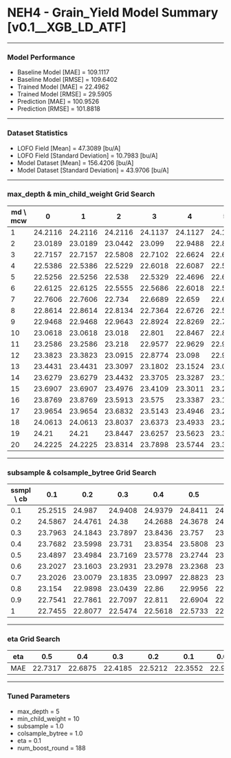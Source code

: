# NEH4 - Grain_Yield Model Summary [v0.1__XGB_LD_ATF]

***

### Model Performance

- Baseline Model [MAE] = 109.1117
- Baseline Model [RMSE] = 109.6402
- Trained Model [MAE] = 22.4962
- Trained Model [RMSE] = 29.5905
- Prediction [MAE] = 100.9526
- Prediction [RMSE] = 101.8818
***

### Dataset Statistics

- LOFO Field [Mean] = 47.3089 [bu/A]
- LOFO Field [Standard Deviation] = 10.7983 [bu/A]
- Model Dataset [Mean] = 156.4206 [bu/A]
- Model Dataset [Standard Deviation] = 43.9706 [bu/A]
***

### max_depth & min_child_weight Grid Search

|   md \ mcw |       0 |       1 |       2 |       3 |       4 |       5 |       6 |       7 |       8 |       9 |      10 |      11 |      12 |      13 |      14 |      15 |      16 |      17 |      18 |      19 |      20 |
|------------|---------|---------|---------|---------|---------|---------|---------|---------|---------|---------|---------|---------|---------|---------|---------|---------|---------|---------|---------|---------|---------|
|          1 | 24.2116 | 24.2116 | 24.2116 | 24.1137 | 24.1127 | 24.1127 | 24.1127 | 24.1127 | 24.1127 | 24.2466 | 24.2466 | 24.1844 | 24.1845 | 24.2131 | 24.135  | 24.1317 | 24.1119 | 24.1259 | 24.2295 | 24.1012 | 24.2069 |
|          2 | 23.0189 | 23.0189 | 23.0442 | 23.099  | 22.9488 | 22.8784 | 22.8849 | 22.9887 | 23.036  | 22.8315 | 22.9715 | 23.1707 | 23.1477 | 23.0458 | 22.9975 | 23.1026 | 22.9762 | 23.3086 | 22.8781 | 23.1476 | 23.0188 |
|          3 | 22.7157 | 22.7157 | 22.5808 | 22.7102 | 22.6624 | 22.6997 | 22.6393 | 22.542  | 22.5913 | 22.5536 | 22.5527 | 22.7587 | 22.675  | 22.5597 | 22.6262 | 22.6572 | 22.5786 | 22.8705 | 22.7453 | 22.6871 | 22.6239 |
|          4 | 22.5386 | 22.5386 | 22.5229 | 22.6018 | 22.6087 | 22.5249 | 22.5196 | 22.4847 | 22.58   | 22.6409 | 22.5862 | 22.5235 | 22.638  | 22.5319 | 22.5586 | 22.6034 | 22.6407 | 22.5781 | 22.6874 | 22.5234 | 22.4832 |
|          5 | 22.5256 | 22.5256 | 22.538  | 22.5329 | 22.4696 | 22.64   | 22.5701 | 22.4253 | 22.5495 | 22.5982 | 22.4185 | 22.4929 | 22.4733 | 22.7007 | 22.6109 | 22.6267 | 22.7239 | 22.5299 | 22.7266 | 22.6106 | 22.5766 |
|          6 | 22.6125 | 22.6125 | 22.5555 | 22.5686 | 22.6018 | 22.5386 | 22.6011 | 22.5721 | 22.5388 | 22.4714 | 22.5028 | 22.6302 | 22.5133 | 22.5516 | 22.6081 | 22.6059 | 22.5575 | 22.5343 | 22.5358 | 22.5683 | 22.5806 |
|          7 | 22.7606 | 22.7606 | 22.734  | 22.6689 | 22.659  | 22.656  | 22.6699 | 22.526  | 22.5716 | 22.6479 | 22.63   | 22.6148 | 22.6389 | 22.6481 | 22.7105 | 22.6078 | 22.4989 | 22.5726 | 22.7102 | 22.5477 | 22.5331 |
|          8 | 22.8614 | 22.8614 | 22.8134 | 22.7364 | 22.6726 | 22.5831 | 22.6073 | 22.6472 | 22.5189 | 22.5484 | 22.5697 | 22.5381 | 22.647  | 22.6148 | 22.5943 | 22.5864 | 22.5992 | 22.6061 | 22.5432 | 22.6552 | 22.6127 |
|          9 | 22.9468 | 22.9468 | 22.9643 | 22.8924 | 22.8269 | 22.7762 | 22.6935 | 22.6807 | 22.6983 | 22.6454 | 22.6647 | 22.598  | 22.5635 | 22.6251 | 22.6525 | 22.7049 | 22.6401 | 22.7342 | 22.5726 | 22.6472 | 22.5933 |
|         10 | 23.0618 | 23.0618 | 23.018  | 22.801  | 22.8467 | 22.8677 | 22.7823 | 22.6351 | 22.7035 | 22.709  | 22.6865 | 22.6959 | 22.6425 | 22.6674 | 22.6869 | 22.7578 | 22.6244 | 22.6152 | 22.7343 | 22.7069 | 22.6899 |
|         11 | 23.2586 | 23.2586 | 23.218  | 22.9577 | 22.9629 | 22.9256 | 22.7781 | 22.838  | 22.839  | 22.7044 | 22.6361 | 22.7422 | 22.6997 | 22.7812 | 22.7331 | 22.7397 | 22.6468 | 22.7293 | 22.6041 | 22.5841 | 22.7146 |
|         12 | 23.3823 | 23.3823 | 23.0915 | 22.8774 | 23.098  | 22.9669 | 22.9849 | 22.9121 | 22.8976 | 22.8281 | 22.7153 | 22.7242 | 22.6417 | 22.8173 | 22.7282 | 22.6927 | 22.6783 | 22.7298 | 22.7065 | 22.6982 | 22.6482 |
|         13 | 23.4431 | 23.4431 | 23.3097 | 23.1802 | 23.1524 | 23.0069 | 22.9803 | 22.9531 | 22.8085 | 22.89   | 22.8352 | 22.811  | 22.758  | 22.7925 | 22.8252 | 22.8367 | 22.7645 | 22.7491 | 22.6834 | 22.8051 | 22.6953 |
|         14 | 23.6279 | 23.6279 | 23.4432 | 23.3705 | 23.3287 | 23.1323 | 23.0148 | 22.9413 | 22.8495 | 22.9081 | 22.954  | 22.7736 | 22.7367 | 22.9003 | 22.8159 | 22.8222 | 22.7732 | 22.7105 | 22.7816 | 22.6818 | 22.7034 |
|         15 | 23.6907 | 23.6907 | 23.4976 | 23.4109 | 23.3011 | 23.2445 | 23.17   | 22.9951 | 22.8615 | 22.9133 | 22.852  | 22.9437 | 22.7998 | 22.9071 | 22.8456 | 22.8348 | 22.8274 | 22.8922 | 22.6825 | 22.6832 | 22.7373 |
|         16 | 23.8769 | 23.8769 | 23.5913 | 23.575  | 23.3387 | 23.1666 | 23.1049 | 23.1608 | 22.9498 | 22.9191 | 22.8349 | 22.7755 | 22.8372 | 22.9076 | 22.7966 | 22.8171 | 22.868  | 22.7568 | 22.6769 | 22.5816 | 22.7935 |
|         17 | 23.9654 | 23.9654 | 23.6832 | 23.5143 | 23.4946 | 23.2474 | 23.2101 | 23.1079 | 22.9807 | 22.9859 | 22.9446 | 22.9337 | 22.7505 | 22.9232 | 22.8931 | 22.8624 | 22.8586 | 22.8398 | 22.7227 | 22.6951 | 22.6877 |
|         18 | 24.0613 | 24.0613 | 23.8037 | 23.6373 | 23.4933 | 23.2979 | 23.2321 | 23.1821 | 23.0085 | 22.947  | 22.9004 | 22.9117 | 22.9162 | 22.9935 | 22.8484 | 22.8573 | 22.8883 | 22.8188 | 22.7334 | 22.6643 | 22.6652 |
|         19 | 24.21   | 24.21   | 23.8447 | 23.6257 | 23.5623 | 23.34   | 23.1648 | 23.1333 | 23.0539 | 22.967  | 22.9021 | 22.8799 | 22.8553 | 22.9752 | 22.8708 | 22.9108 | 22.8967 | 22.8182 | 22.7532 | 22.7186 | 22.6951 |
|         20 | 24.2225 | 24.2225 | 23.8314 | 23.7898 | 23.5744 | 23.3269 | 23.2983 | 23.2194 | 23.0963 | 23.0303 | 22.9284 | 22.9682 | 22.781  | 22.9239 | 22.9181 | 22.8904 | 22.9818 | 22.8356 | 22.759  | 22.6888 | 22.691  |

***

### subsample & colsample_bytree Grid Search

|   ssmpl \ cb |     0.1 |     0.2 |     0.3 |     0.4 |     0.5 |     0.6 |     0.7 |     0.8 |     0.9 |     1.0 |
|--------------|---------|---------|---------|---------|---------|---------|---------|---------|---------|---------|
|          0.1 | 25.2515 | 24.987  | 24.9408 | 24.9379 | 24.8411 | 24.7707 | 24.8699 | 24.7285 | 25.0181 | 24.602  |
|          0.2 | 24.5867 | 24.4761 | 24.38   | 24.2688 | 24.3678 | 24.3192 | 24.2321 | 24.327  | 24.0448 | 24.0827 |
|          0.3 | 23.7963 | 24.1843 | 23.7897 | 23.8436 | 23.757  | 23.8959 | 23.7183 | 23.8485 | 23.6737 | 23.447  |
|          0.4 | 23.7682 | 23.5998 | 23.731  | 23.8354 | 23.5808 | 23.3744 | 23.3876 | 23.4025 | 23.3438 | 23.3216 |
|          0.5 | 23.4897 | 23.4984 | 23.7169 | 23.5778 | 23.2744 | 23.1894 | 23.2364 | 23.147  | 23.2228 | 23.1079 |
|          0.6 | 23.2027 | 23.1603 | 23.2931 | 23.2978 | 23.2368 | 23.1432 | 23.1658 | 23.1341 | 23.0265 | 22.9937 |
|          0.7 | 23.2026 | 23.0079 | 23.1835 | 23.0997 | 22.8823 | 23.0655 | 22.884  | 22.913  | 22.8469 | 22.8945 |
|          0.8 | 23.154  | 22.9898 | 23.0439 | 22.86   | 22.9956 | 22.9038 | 22.7419 | 22.848  | 22.639  | 22.7082 |
|          0.9 | 22.7541 | 22.7861 | 22.7097 | 22.811  | 22.6904 | 22.74   | 22.6256 | 22.693  | 22.6005 | 22.6239 |
|          1   | 22.7455 | 22.8077 | 22.5474 | 22.5618 | 22.5733 | 22.569  | 22.5307 | 22.546  | 22.5647 | 22.4185 |

***

### eta Grid Search

| eta   |     0.5 |     0.4 |     0.3 |     0.2 |     0.1 |    0.01 |   0.001 |
|-------|---------|---------|---------|---------|---------|---------|---------|
| MAE   | 22.7317 | 22.6875 | 22.4185 | 22.5212 | 22.3552 | 22.9192 | 59.4691 |

***

### Tuned Parameters

- max_depth = 5
- min_child_weight = 10
- subsample = 1.0
- colsample_bytree = 1.0
- eta = 0.1
- num_boost_round = 188
